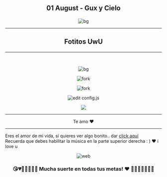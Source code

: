 ## <p align="center"> 01 August - Gux y Cielo </p>
<p align="center"> <img src="/Para_Nosotros/2mes_Maily/imagesGithub/Love_01.png" alt="bg" /> </p>

<hr>

## <p align="center"> Fotitos UwU </p>

<hr>
</br>
<p align="center"> <img src="/Para_Nosotros/2mes_Maily/imagesGithub/Love_02.jpeg" alt="bg" /> </p>

<p align="center"> <img src="/Para_Nosotros/2mes_Maily/imagesGithub/Love_03.jpeg" alt="fork" /> </p>

<p align="center"> <img src="/Para_Nosotros/2mes_Maily/imagesGithub/Love_04.jpeg" alt="fork" /> </p>

<p align="center"> <img src="/Para_Nosotros/2mes_Maily/imagesGithub/Love_05.jpeg" alt="edit config.js" /> </p>

<p align="center"> <img src="/Para_Nosotros/2mes_Maily/imagesGithub/Love_06.jpeg"  /> </p>

<hr>
<p align="center"> Te amo ♥ </p>
<hr>

Eres el amor de mi vida, sí quieres ver algo bonito.. dar [click aquí](https://nestor36.github.io/Para_Nosotros/2mes_Maily)
<br>Recuerda que debes habilitar la música en la parte superior derecha : ) ♥ i love u
<p align="center"> <img src="/Para_Nosotros/2mes_Maily/img/logi.gif" alt="web" /> </p>

### <p align="center">😘💔💙💓💝💟💑 Mucha suerte en todas tus metas! ♥ 💚💗💘💖💞💋👄</p>
